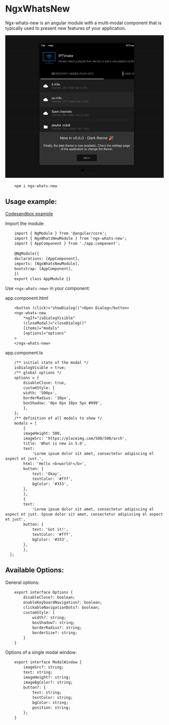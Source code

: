 # NgxWhatsNew

Ngx-whats-new is an angular module with a multi-modal component that is typically used to present new features of your application.

![ngx-whats-new screencast](screencast.gif)

```
    npm i ngx-whats-new
```

## Usage example:

[Codesandbox example](https://codesandbox.io/s/ngx-whats-new-demo-nxc8b?file=/src/main.ts)

Import the module:

```
    import { NgModule } from '@angular/core';
    import { NgxWhatsNewModule } from 'ngx-whats-new';
    import { AppComponent } from './app.component';

    @NgModule({
    declarations: [AppComponent],
    imports: [NgxWhatsNewModule],
    bootstrap: [AppComponent],
    })
    export class AppModule {}
```

Use `<ngx-whats-new>` in your component:

app.component.html
```
    <button (click)="showDialog()">Open Dialog</button>
    <ngx-whats-new
        *ngIf="isDialogVisible"
        (closeModal)="closeDialog()"
        [items]="modals"
        [options]="options"
    >
    </ngx-whats-new>
```


app.component.ts
```
    /** initial state of the modal */
    isDialogVisible = true;
    /** global options */
    options = {
        disableClose: true,
        customStyle: {
        width: '500px',
        borderRadius: '10px',
        boxShadow: '0px 0px 10px 5px #999',
        },
    };
    /** definition of all modals to show */
    modals = [
        {
        imageHeight: 500,
        imageSrc: 'https://placeimg.com/500/500/arch',
        title: 'What is new in 5.0',
        text:
            'Lorem ipsum dolor sit amet, consectetur adipiscing el aspect et just.',
        html: 'Hello <b>world!</b>',
        button: {
            text: 'Okay',
            textColor: '#fff',
            bgColor: '#333',
        },
        },
        {
        text:
            'Lorem ipsum dolor sit amet, consectetur adipiscing el aspect et just. Spsum dolor sit amet, consectetur adipiscing el aspect et just',
        button: {
            text: 'Got it!',
            textColor: '#fff',
            bgColor: '#333',
        },
        },
  ];
```

## Available Options:

General options:

```
    export interface Options {
        disableClose?: boolean;
        enableKeyboardNavigation?: boolean;
        clickableNavigationDots?: boolean;
        customStyle: {
            width?: string;
            boxShadow?: string;
            borderRadius?: string;
            borderSize?: string;
        }
    }
```

Options of a single modal window:

```
    export interface ModalWindow {
        imageSrc?: string;
        text: string;
        imageHeight?: string;
        imageBgColor?: string;
        button?: {
            text: string;
            textColor: string;
            bgColor: string;
            position: string;
        };
    }
```